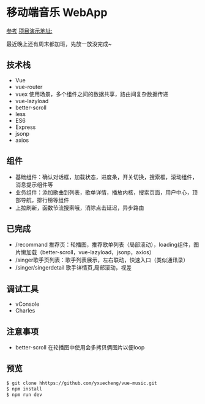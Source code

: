 
# 移动端音乐 WebApp

[参考](https://github.com/yxuecheng/vue-music-webapp)
[项目演示地址:](https://yxuecheng.github.io/vueMusic/dist/)

最近晚上还有周末都加班，先放一放没完成~

## 技术栈

- Vue
- vue-router
- vuex 使用场景，多个组件之间的数据共享，路由间复杂数据传递
- vue-lazyload
- better-scroll
- less
- ES6
- Express
- jsonp
- axios

## 组件

- 基础组件：确认对话框，加载状态，进度条，开关切换，搜索框，滚动组件，消息提示组件等
- 业务组件：添加歌曲到列表，歌单详情，播放内核，搜索页面，用户中心，顶部导航，排行榜等组件
- 上拉刷新，函数节流搜索哦，消除点击延迟，异步路由

## 已完成

- /recommand 推荐页：轮播图，推荐歌单列表（局部滚动），loading组件，图片懒加载（better-scroll，vue-lazyload，jsonp，axios）
- /singer歌手页列表：歌手列表展示，左右联动，快速入口（类似通讯录）
- /singer/singerdetail 歌手详情页,局部滚动，视差

## 调试工具 

- vConsole
- Charles

## 注意事项

- better-scroll 在轮播图中使用会多拷贝俩图片以便loop

## 预览

``` bash
$ git clone hhttps://github.com/yxuecheng/vue-music.git
$ npm install
$ npm run dev
```

